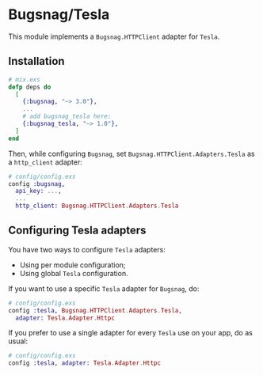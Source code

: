 # Bugsnag/Tesla

This module implements a `Bugsnag.HTTPClient` adapter for `Tesla`.

## Installation

```elixir
# mix.exs
defp deps do
  [
    {:bugsnag, "~> 3.0"},
    ...
    # add bugsnag_tesla here:
    {:bugsnag_tesla, "~> 1.0"},
  ]
end
```

Then, while configuring `Bugsnag`, set `Bugsnag.HTTPClient.Adapters.Tesla` as a `http_client` adapter:

```elixir
# config/config.exs
config :bugsnag,
  api_key: ...,
  ...
  http_client: Bugsnag.HTTPClient.Adapters.Tesla
```

## Configuring Tesla adapters

You have two ways to configure `Tesla` adapters:
* Using per module configuration;
* Using global `Tesla` configuration.

If you want to use a specific `Tesla` adapter for `Bugsnag`, do:

```elixir
# config/config.exs
config :tesla, Bugsnag.HTTPClient.Adapters.Tesla,
  adapter: Tesla.Adapter.Httpc
```

If you prefer to use a single adapter for every `Tesla` use on your app, do as usual:

```elixir
# config/config.exs
config :tesla, adapter: Tesla.Adapter.Httpc
```
